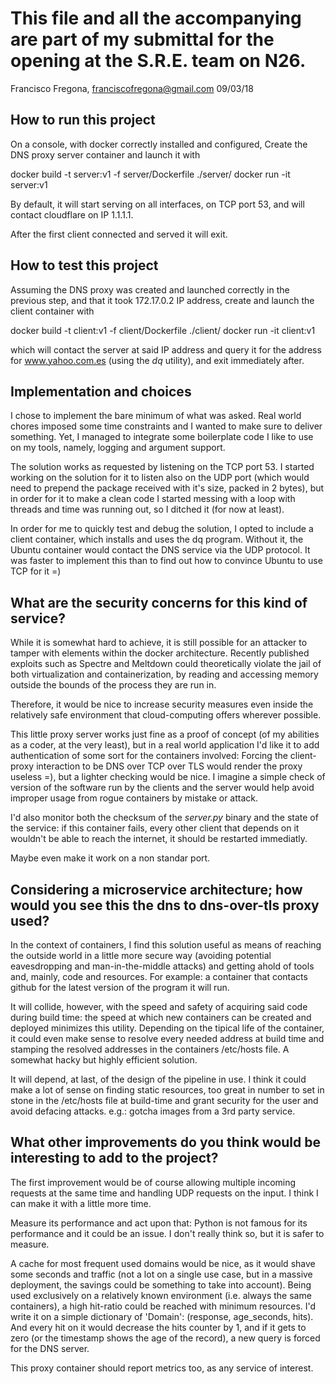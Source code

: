 # This file and all the accompanying are part of my submittal for the opening at the S.R.E. team on N26.

Francisco Fregona, franciscofregona@gmail.com
09/03/18

How to run this project
-----------------------

On a console, with docker correctly installed and configured,
Create the DNS proxy server container and launch it with

docker build -t server:v1 -f server/Dockerfile ./server/
docker run -it server:v1

By default, it will start serving on all interfaces, on TCP port 53, and will contact cloudflare on IP 1.1.1.1.

After the first client connected and served it will exit.

How to test this project
------------------------

Assuming the DNS proxy was created and launched correctly in the previous step, and that it took 172.17.0.2 IP address, create and launch the client container with

docker build -t client:v1 -f client/Dockerfile ./client/
docker run -it client:v1

which will contact the server at said IP address and query it for the address for www.yahoo.com.es (using the _dq_ utility), and exit immediately after.

Implementation and choices
--------------------------

I chose to implement the bare minimum of what was asked. Real world chores imposed some time constraints and I wanted to make sure to deliver something. Yet, I managed to integrate some boilerplate code I like to use on my tools, namely, logging and argument support.

The solution works as requested by listening on the TCP port 53. I started working on the solution for it to listen also on the UDP port (which would need to prepend the package received with it's size, packed in 2 bytes), but in order for it to make a clean code I started messing with a loop with threads and time was running out, so I ditched it (for now at least).

In order for me to quickly test and debug the solution, I opted to include a client container, which installs and uses the dq program. Without it, the Ubuntu container would contact the DNS service via the UDP protocol. It was faster to implement this than to find out how to convince Ubuntu to use TCP for it =)

What are the security concerns for this kind of service?
--------------------------------------------------------

While it is somewhat hard to achieve, it is still possible for an attacker to tamper with elements within the docker architecture. Recently published exploits such as Spectre and Meltdown could theoretically violate the jail of both virtualization and containerization, by reading and accessing memory outside the bounds of the process they are run in.

Therefore, it would be nice to increase security measures even inside the relatively safe environment that cloud-computing offers wherever possible.

This little proxy server works just fine as a proof of concept (of my abilities as a coder, at the very least), but in a real world application I'd like it to add authentication of some sort for the containers involved:
Forcing the client-proxy interaction to be DNS over TCP over TLS would render the proxy useless =), but a lighter checking would be nice. I imagine a simple check of version of the software run by the clients and the server would help avoid improper usage from rogue containers by mistake or attack.

I'd also monitor both the checksum of the _server.py_ binary and the state of the service: if this container fails, every other client that depends on it wouldn't be able to reach the internet, it should be restarted immediatly.

Maybe even make it work on a non standar port.

Considering a microservice architecture; how would you see this the dns to dns-over-tls proxy used?
---------------------------------------------------------------------------------------------------

In the context of containers, I find this solution useful as means of reaching the outside world in a little more secure way (avoiding potential eavesdropping and man-in-the-middle attacks) and getting ahold of tools and, mainly, code and resources. For example: a container that contacts github for the latest version of the program it will run.

It will collide, however, with the speed and safety of acquiring said code during build time: the speed at which new containers can be created and deployed minimizes this utility. Depending on the tipical life of the container, it could even make sense to resolve every needed address at build time and stamping the resolved addresses in the containers /etc/hosts file. A somewhat hacky but highly efficient solution.

It will depend, at last, of the design of the pipeline in use. I think it could make a lot of sense on finding static resources, too great in number to set in stone in the /etc/hosts file at build-time and grant security for the user and avoid defacing attacks. e.g.: gotcha images from a 3rd party service.


What other improvements do you think would be interesting to add to the project?
-------------------------------------------------------------------------

The first improvement would be of course allowing multiple incoming requests at the same time and handling UDP requests on the input. I think I can make it with a little more time.

Measure its performance and act upon that: Python is not famous for its performance and it could be an issue. I don't really think so, but it is safer to measure.

A cache for most frequent used domains would be nice, as it would shave some seconds and traffic (not a lot on a single use case, but in a massive deployment, the savings could be something to take into account). Being used exclusively on a relatively known environment (i.e. always the same containers), a high hit-ratio could be reached with minimum resources. I'd write it on a simple dictionary of 'Domain': (response, age_seconds, hits). And every hit on it would decrease the hits counter by 1, and if it gets to zero (or the timestamp shows the age of the record), a new query is forced for the DNS server.

This proxy container should report metrics too, as any service of interest.